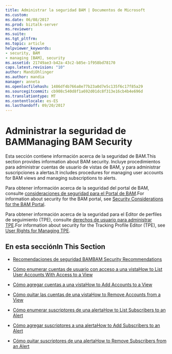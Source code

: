 ```yaml
---
title: Administrar la seguridad BAM | Documentos de Microsoft
ms.custom: 
ms.date: 06/08/2017
ms.prod: biztalk-server
ms.reviewer: 
ms.suite: 
ms.tgt_pltfrm: 
ms.topic: article
helpviewer_keywords:
- security, BAM
- managing [BAM], security
ms.assetid: 21749ae3-b42a-43c2-b85e-1f958bd78170
caps.latest.revision: "10"
author: MandiOhlinger
ms.author: mandia
manager: anneta
ms.openlocfilehash: 1486df4b766a8e77b23a0d7e5c135f6c17f85a29
ms.sourcegitcommit: cb908c540d8f1a692d01dc8f313e16cb4b4e696d
ms.translationtype: MT
ms.contentlocale: es-ES
ms.lasthandoff: 09/20/2017
---
```

# <a name="managing-bam-security"></a><span data-ttu-id="f268d-102">Administrar la seguridad de BAM</span><span class="sxs-lookup"><span data-stu-id="f268d-102">Managing BAM Security</span></span>
<span data-ttu-id="f268d-103">Esta sección contiene información acerca de la seguridad de BAM.</span><span class="sxs-lookup"><span data-stu-id="f268d-103">This section provides information about BAM security.</span></span> <span data-ttu-id="f268d-104">Incluye procedimientos para administrar cuentas de usuario de vistas de BAM, y para administrar suscripciones a alertas.</span><span class="sxs-lookup"><span data-stu-id="f268d-104">It includes procedures for managing user accounts for BAM views and managing subscriptions to alerts.</span></span>  
  
 <span data-ttu-id="f268d-105">Para obtener información acerca de la seguridad del portal de BAM, consulte [consideraciones de seguridad para el Portal de BAM](../core/security-considerations-for-the-bam-portal.md).</span><span class="sxs-lookup"><span data-stu-id="f268d-105">For information about security for the BAM portal, see [Security Considerations for the BAM Portal](../core/security-considerations-for-the-bam-portal.md).</span></span>  
  
 <span data-ttu-id="f268d-106">Para obtener información acerca de la seguridad para el Editor de perfiles de seguimiento (TPE), consulte [derechos de usuario para administrar TPE](../core/user-rights-for-managing-tpe.md).</span><span class="sxs-lookup"><span data-stu-id="f268d-106">For information about security for the Tracking Profile Editor (TPE), see [User Rights for Managing TPE](../core/user-rights-for-managing-tpe.md).</span></span>  
  
## <a name="in-this-section"></a><span data-ttu-id="f268d-107">En esta sección</span><span class="sxs-lookup"><span data-stu-id="f268d-107">In This Section</span></span>  
  
-   [<span data-ttu-id="f268d-108">Recomendaciones de seguridad BAM</span><span class="sxs-lookup"><span data-stu-id="f268d-108">BAM Security Recommendations</span></span>](../core/bam-security-recommendations.md)  
  
-   [<span data-ttu-id="f268d-109">Cómo enumerar cuentas de usuario con acceso a una vista</span><span class="sxs-lookup"><span data-stu-id="f268d-109">How to List User Accounts With Access to a View</span></span>](../core/how-to-list-user-accounts-with-access-to-a-view.md)  
  
-   [<span data-ttu-id="f268d-110">Cómo agregar cuentas a una vista</span><span class="sxs-lookup"><span data-stu-id="f268d-110">How to Add Accounts to a View</span></span>](../core/how-to-add-accounts-to-a-view.md)  
  
-   [<span data-ttu-id="f268d-111">Cómo quitar las cuentas de una vista</span><span class="sxs-lookup"><span data-stu-id="f268d-111">How to Remove Accounts from a View</span></span>](../core/how-to-remove-accounts-from-a-view.md)  
  
-   [<span data-ttu-id="f268d-112">Cómo enumerar suscriptores de una alerta</span><span class="sxs-lookup"><span data-stu-id="f268d-112">How to List Subscribers to an Alert</span></span>](../core/how-to-list-subscribers-to-an-alert.md)  
  
-   [<span data-ttu-id="f268d-113">Cómo agregar suscriptores a una alerta</span><span class="sxs-lookup"><span data-stu-id="f268d-113">How to Add Subscribers to an Alert</span></span>](../core/how-to-add-subscribers-to-an-alert.md)  
  
-   [<span data-ttu-id="f268d-114">Cómo quitar suscriptores de una alerta</span><span class="sxs-lookup"><span data-stu-id="f268d-114">How to Remove Subscribers from an Alert</span></span>](../core/how-to-remove-subscribers-from-an-alert.md)